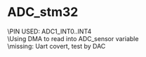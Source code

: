# ADC_stm32
\\PIN USED: ADC1_INT0..INT4  
\\Using DMA to read into ADC_sensor variable  
\\missing: Uart covert, test by DAC  
